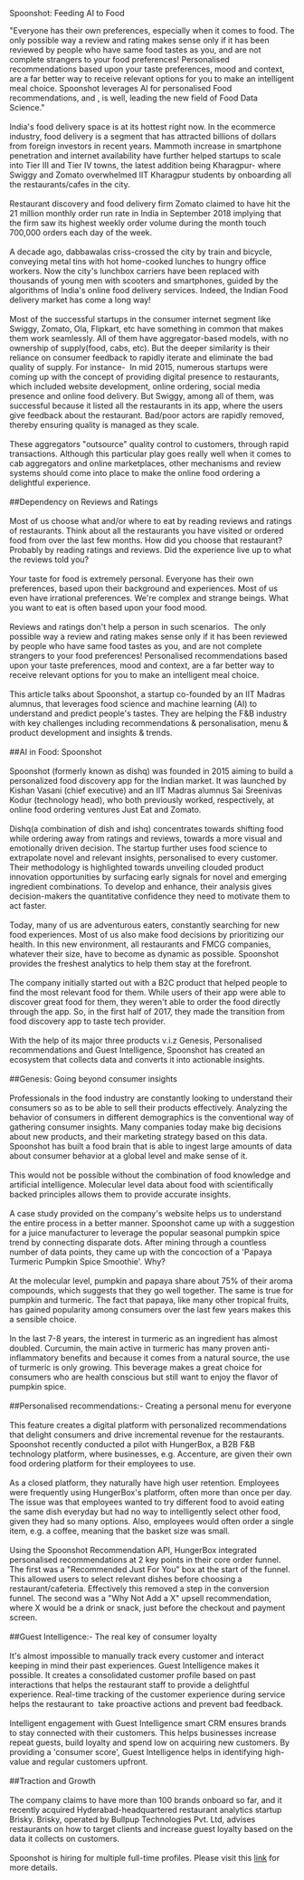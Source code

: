 Spoonshot: Feeding AI to Food

"Everyone has their own preferences, especially when it comes to food. The only possible way a review and rating makes sense only if it has been reviewed by people who have same food tastes as you, and are not complete strangers to your food preferences! Personalised recommendations based upon your taste preferences, mood and context, are a far better way to receive relevant options for you to make an intelligent meal choice. Spoonshot leverages AI for personalised Food recommendations, and , is well, leading the new field of Food Data Science."<br/><br/>India's food delivery space is at its hottest right now. In the ecommerce industry, food delivery is a segment that has attracted billions of dollars from foreign investors in recent years. Mammoth increase in smartphone penetration and internet availability have further helped startups to scale into Tier III and Tier IV towns, the latest addition being Kharagpur- where Swiggy and Zomato overwhelmed IIT Kharagpur students by onboarding all the restaurants/cafes in the city.<br/><br/>Restaurant discovery and food delivery firm Zomato claimed to have hit the 21 million monthly order run rate in India in September 2018 implying that the firm saw its highest weekly order volume during the month touch 700,000 orders each day of the week.<br/><br/>A decade ago, dabbawalas criss-crossed the city by train and bicycle, conveying metal tins with hot home-cooked lunches to hungry office workers. Now the city's lunchbox carriers have been replaced with thousands of young men with scooters and smartphones, guided by the algorithms of India's online food delivery services. Indeed, the Indian Food delivery market has come a long way!<br/><br/>Most of the successful startups in the consumer internet segment like Swiggy, Zomato, Ola, Flipkart, etc have something in common that makes them work seamlessly. All of them have aggregator-based models, with no ownership of supply(food, cabs, etc). But the deeper similarity is their reliance on consumer feedback to rapidly iterate and eliminate the bad quality of supply. For instance-  In mid 2015, numerous startups were coming up with the concept of providing digital presence to restaurants, which included website development, online ordering, social media presence and online food delivery. But Swiggy, among all of them, was successful because it listed all the restaurants in its app, where the users give feedback about the restaurant. Bad/poor actors are rapidly removed, thereby ensuring quality is managed as they scale.<br/><br/>These aggregators "outsource" quality control to customers, through rapid transactions. Although this particular play goes really well when it comes to cab aggregators and online marketplaces, other mechanisms and review systems should come into place to make the online food ordering a delightful experience.<br/><br/>##Dependency on Reviews and Ratings<br/><br/>Most of us choose what and/or where to eat by reading reviews and ratings of restaurants. Think about all the restaurants you have visited or ordered food from over the last few months. How did you choose that restaurant? Probably by reading ratings and reviews. Did the experience live up to what the reviews told you?<br/><br/>Your taste for food is extremely personal. Everyone has their own preferences, based upon their background and experiences. Most of us even have irrational preferences. We're complex and strange beings. What you want to eat is often based upon your food mood.<br/><br/>Reviews and ratings don't help a person in such scenarios.  The only possible way a review and rating makes sense only if it has been reviewed by people who have same food tastes as you, and are not complete strangers to your food preferences! Personalised recommendations based upon your taste preferences, mood and context, are a far better way to receive relevant options for you to make an intelligent meal choice.<br/><br/>This article talks about Spoonshot, a startup co-founded by an IIT Madras alumnus, that leverages food science and machine learning (AI) to understand and predict people's tastes. They are helping the F&B industry with key challenges including recommendations & personalisation, menu & product development and insights & trends.<br/><br/>##AI in Food: Spoonshot<br/><br/>Spoonshot (formerly known as dishq) was founded in 2015 aiming to build a personalized food discovery app for the Indian market. It was launched by Kishan Vasani (chief executive) and an IIT Madras alumnus Sai Sreenivas Kodur (technology head), who both previously worked, respectively, at online food ordering ventures Just Eat and Zomato.<br/><br/>Dishq(a combination of dish and ishq) concentrates towards shifting food while ordering away from ratings and reviews, towards a more visual and emotionally driven decision. The startup further uses food science to extrapolate novel and relevant insights, personalised to every customer. Their methodology is highlighted towards unveiling clouded product innovation opportunities by surfacing early signals for novel and emerging ingredient combinations. To develop and enhance, their analysis gives decision-makers the quantitative confidence they need to motivate them to act faster.<br/><br/>Today, many of us are adventurous eaters, constantly searching for new food experiences. Most of us also make food decisions by prioritizing our health. In this new environment, all restaurants and FMCG companies, whatever their size, have to become as dynamic as possible. Spoonshot provides the freshest analytics to help them stay at the forefront.<br/><br/>The company initially started out with a B2C product that helped people to find the most relevant food for them. While users of their app were able to discover great food for them, they weren't able to order the food directly through the app. So, in the first half of 2017, they made the transition from food discovery app to taste tech provider.<br/><br/>With the help of its major three products v.i.z Genesis, Personalised recommendations and Guest Intelligence, Spoonshot has created an ecosystem that collects data and converts it into actionable insights.<br/><br/>##Genesis: Going beyond consumer insights<br/><br/>Professionals in the food industry are constantly looking to understand their consumers so as to be able to sell their products effectively. Analyzing the behavior of consumers in different demographics is the conventional way of gathering consumer insights. Many companies today make big decisions about new products, and their marketing strategy based on this data. Spoonshot has built a food brain that is able to ingest large amounts of data about consumer behavior at a global level and make sense of it.<br/><br/>This would not be possible without the combination of food knowledge and artificial intelligence. Molecular level data about food with scientifically backed principles allows them to provide accurate insights. <br/><br/>A case study provided on the company's website helps us to understand the entire process in a better manner. Spoonshot came up with a suggestion for a juice manufacturer to leverage the popular seasonal pumpkin spice trend by connecting disparate dots. After mining through a countless number of data points, they came up with the concoction of a 'Papaya Turmeric Pumpkin Spice Smoothie'. Why?<br/><br/>At the molecular level, pumpkin and papaya share about 75% of their aroma compounds, which suggests that they go well together. The same is true for pumpkin and turmeric. The fact that papaya, like many other tropical fruits, has gained popularity among consumers over the last few years makes this a sensible choice.<br/><br/>In the last 7-8 years, the interest in turmeric as an ingredient has almost doubled. Curcumin, the main active in turmeric has many proven anti-inflammatory benefits and because it comes from a natural source, the use of turmeric is only growing. This beverage makes a great choice for consumers who are health conscious but still want to enjoy the flavor of pumpkin spice.<br/><br/>##Personalised recommendations:- Creating a personal menu for everyone<br/><br/>This feature creates a digital platform with personalized recommendations that delight consumers and drive incremental revenue for the restaurants. Spoonshot recently conducted a pilot with HungerBox, a B2B F&B technology platform, where businesses, e.g. Accenture, are given their own food ordering platform for their employees to use.<br/><br/>As a closed platform, they naturally have high user retention. Employees were frequently using HungerBox's platform, often more than once per day. The issue was that employees wanted to try different food to avoid eating the same dish everyday but had no way to intelligently select other food, given they had so many options. Also, employees would often order a single item, e.g. a coffee, meaning that the basket size was small.<br/><br/>Using the Spoonshot Recommendation API, HungerBox integrated personalised recommendations at 2 key points in their core order funnel. The first was a "Recommended Just For You" box at the start of the funnel. This allowed users to select relevant dishes before choosing a restaurant/cafeteria. Effectively this removed a step in the conversion funnel. The second was a "Why Not Add a X" upsell recommendation, where X would be a drink or snack, just before the checkout and payment screen.<br/><br/>##Guest Intelligence:- The real key of consumer loyalty<br/><br/>It's almost impossible to manually track every customer and interact keeping in mind their past experiences. Guest Intelligence makes it possible. It creates a consolidated customer profile based on past interactions that helps the restaurant staff to provide a delightful experience. Real-time tracking of the customer experience during service helps the restaurant to  take proactive actions and prevent bad feedback.<br/><br/>Intelligent engagement with Guest Intelligence smart CRM ensures brands to stay connected with their customers. This helps businesses increase repeat guests, build loyalty and spend low on acquiring new customers. By providing a 'consumer score', Guest Intelligence helps in identifying high-value and regular customers upfront.<br/><br/>##Traction and Growth<br/><br/>The company claims to have more than 100 brands onboard so far, and it recently acquired Hyderabad-headquartered restaurant analytics startup Brisky. Brisky, operated by Bullpup Technologies Pvt. Ltd, advises restaurants on how to target clients and increase guest loyalty based on the data it collects on customers.<br/><br/>Spoonshot is hiring for multiple full-time profiles. Please visit this [link](https://angel.co/spoonshot/jobs) for more details.
